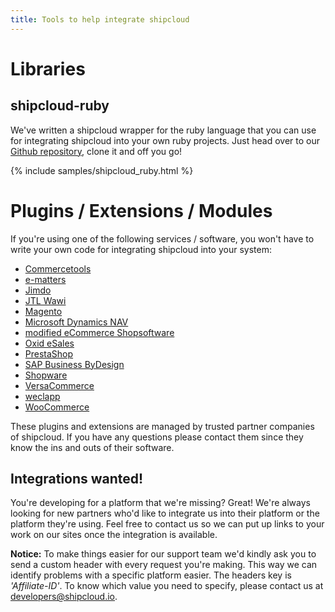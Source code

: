 ```yaml
---
title: Tools to help integrate shipcloud
---
```


# Libraries

## shipcloud-ruby

We've written a shipcloud wrapper for the ruby language that you can use for integrating shipcloud
into your own ruby projects. Just head over to our [Github repository](//github.com/shipcloud/shipcloud-ruby),
clone it and off you go!

{% include samples/shipcloud_ruby.html %}

# Plugins / Extensions / Modules

If you're using one of the following services / software, you won't have to write your own code for
integrating shipcloud into your system:

- [Commercetools](http://www.commercetools.com)
- [e-matters](http://www.e-matters.de/marketplace/ecommerce-suite/versand-_-warenwirtschaft/schnittstelle-shipcloud)
- [Jimdo](http://www.jimdo.com)
- [JTL Wawi](https://www.unicorn2.de/unicorn-ii/logistiker/)
- [Magento](http://www.magentocommerce.com/magento-connect/shipcloud.html)
- [Microsoft Dynamics NAV](http://www.cus-lauter.de/nav-shipcloud.php)
- [modified eCommerce Shopsoftware](https://www.shopbetreuung.com/info/shipcloud/)
- [Oxid eSales](http://exchange.oxid-esales.com/de/Auftragsabwicklung-Logistik/Versand/shipcloud-Connector-DHL-DPD-UPS-Hermes-GLS-1-0-Stable-EE-PE-4-8-x-5-1-x.html)
- [PrestaShop](http://www.silbersaiten.de/prestashop/de/home/185-shipcloud.html)
- [SAP Business ByDesign](http://www.all-for-one-cloud.com/de/sap-business-bydesign/paket-fuer-multichannel.html)
- [Shopware](http://store.shopware.com/scs00898/shipcloud-connector-dhl-dpd-ups-hermes-gls-i.html)
- [VersaCommerce](http://www.versacommerce.de/store/apps/versand-schnittstellen)
- [weclapp](http://www.weclapp.com)
- [WooCommerce](http://habenicht.io/shop/produkte/shipcloud-for-woocommerce/)

These plugins and extensions are managed by trusted partner companies of shipcloud. If you have any
questions please contact them since they know the ins and outs of their software.

## Integrations wanted!

You're developing for a platform that we're missing? Great! We're always looking for new partners
who'd like to integrate us into their platform or the platform they're using. Feel free to contact
us so we can put up links to your work on our sites once the integration is available.

__Notice:__ To make things easier for our support team we'd kindly ask you to send a custom header
with every request you're making. This way we can identify problems with a specific platform easier.
The headers key is _'Affiliate-ID'_. To know which value you need to specify, please contact us at
developers@shipcloud.io.
